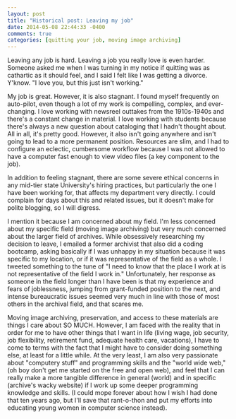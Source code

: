 ```yaml
---
layout: post
title: "Historical post: Leaving my job"
date: 2014-05-08 22:44:33 -0400
comments: true
categories: [quitting your job, moving image archiving]
---
```


Leaving any job is hard. Leaving a job you really love is even harder. Someone asked me when I was turning in my notice if quitting was as cathartic as it should feel, and I said I felt like I was getting a divorce. Y'know. "I love you, but this just isn't working."

My job is great. However, it is also stagnant. I found myself frequently on auto-pilot, even though a lot of my work is compelling, complex, and ever-changing. I love working with newsreel outtakes from the 1910s-1940s and there's a constant change in material. I love working with students because there's always a new question about cataloging that I hadn't thought about. All in all, it's pretty good. However, it also isn't going anywhere and isn't going to lead to a more permanent position. Resources are slim, and I had to configure an eclectic, cumbersome workflow because I was not allowed to have a computer fast enough to view video files (a key component to the job).

In addition to feeling stagnant, there are some severe ethical concerns in any mid-tier state University's hiring practices, but particularly the one I have been working for, that affects my department very directly. I could complain for days about this and related issues, but it doesn't make for polite blogging, so I will digress.

I mention it because I am concerned about my field. I'm less concerned about my specific field (moving image archiving) but very much concerned about the larger field of archives. While obsessively researching my decision to leave, I emailed a former archivist that also did a coding bootcamp, asking basically if I was unhappy in my situation because it was specific to my location, or if it was representative of the field as a whole. I tweeted something to the tune of "I need to know that the place I work at is not representative of the field I work in." Unfortunately, her response as someone in the field longer than I have been is that my experience and fears of joblessness, jumping from grant-funded position to the next, and intense bureaucratic issues seemed very much in line with those of most others in the archival field, and that scares me. 

Moving image archiving, preservation, and access to these materials are things I care about SO MUCH. However, I am faced with the reality that in order for me to have other things that I want in life (living wage, job security, job flexibility, retirement fund, adequate health care, vacations), I have to come to terms with the fact that I might have to consider doing something else, at least for a little while. At the very least, I am also very passionate about "computery stuff" and programming skills and the "world wide web," (oh boy don't get me started on the free and open web), and feel that I can really make a more tangible difference in general (world) and in specific (archive's wacky website) if I work up some deeper programming knowledge and skills. (I could mope forever about how I wish I had done that ten years ago, but I'll save that rant-o-thon and put my efforts into educating young women in computer science instead).